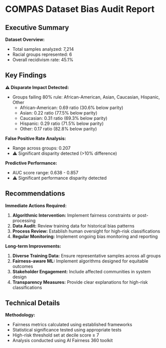 # COMPAS Dataset Bias Audit Report
## Executive Summary

**Dataset Overview:**
- Total samples analyzed: 7,214
- Racial groups represented: 6
- Overall recidivism rate: 45.1%

## Key Findings

**⚠️ Disparate Impact Detected:**
- Groups failing 80% rule: African-American, Asian, Caucasian, Hispanic, Other
  - African-American: 0.69 ratio (30.6% below parity)
  - Asian: 0.22 ratio (77.5% below parity)
  - Caucasian: 0.31 ratio (69.3% below parity)
  - Hispanic: 0.29 ratio (71.5% below parity)
  - Other: 0.17 ratio (82.8% below parity)

**False Positive Rate Analysis:**
- Range across groups: 0.207
- ⚠️ Significant disparity detected (>10% difference)

**Predictive Performance:**
- AUC score range: 0.638 - 0.857
- ⚠️ Significant performance disparity detected

## Recommendations

**Immediate Actions Required:**
1. **Algorithmic Intervention:** Implement fairness constraints or post-processing
2. **Data Audit:** Review training data for historical bias patterns
3. **Process Review:** Establish human oversight for high-risk classifications
4. **Regular Monitoring:** Implement ongoing bias monitoring and reporting

**Long-term Improvements:**
1. **Diverse Training Data:** Ensure representative samples across all groups
2. **Fairness-aware ML:** Implement algorithms designed for equitable outcomes
3. **Stakeholder Engagement:** Include affected communities in system design
4. **Transparency Measures:** Provide clear explanations for high-risk classifications

## Technical Details

**Methodology:**
- Fairness metrics calculated using established frameworks
- Statistical significance tested using appropriate tests
- High-risk threshold set at decile score ≥ 7
- Analysis conducted using AI Fairness 360 toolkit